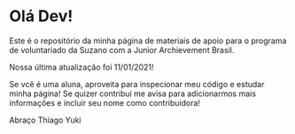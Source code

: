 # Olá Dev!

Este é o repositório da minha página de materiais de apoio para o programa de voluntariado da Suzano com a Junior Archievement Brasil.

Nossa última atualização foi 11/01/2021!

Se vcê é uma aluna, aproveita para inspecionar meu código e estudar minha página! Se quizer contribui me avisa para adicionarmos mais informações e incluir seu nome como contribuidora!

Abraço Thiago Yuki

